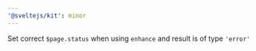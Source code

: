 ```yaml
---
'@sveltejs/kit': minor
---
```


Set correct `$page.status` when using `enhance` and result is of type `'error'`
